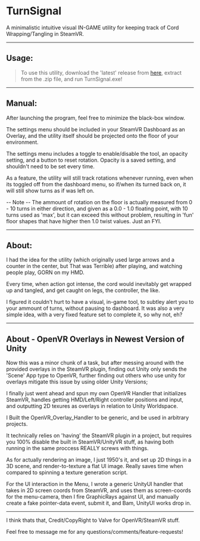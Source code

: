 TurnSignal
=
A minimalistic intuitive visual IN-GAME utility for keeping track of Cord Wrapping/Tangling in SteamVR.

---
## Usage:
 > To use this utility, download the 'latest' release from [here](https://github.com/benotter/TurnSignal/releases), extract from the .zip file, and run TurnSignal.exe!

---
## Manual:

After launching the program, feel free to minimize the black-box window.

The settings menu should be included in your SteamVR Dashboard as an Overlay, and the utility itself should be projected onto the floor of your environment.

The settings menu includes a toggle to enable/disable the tool, an opacity setting, and a button to reset rotation. Opacity is a saved setting, and shouldn't need to be set every time.

As a feature, the utility will still track rotations whenever running, even when its toggled off from the dashboard menu, so if/when its turned back on, it will still show turns as if was left on.

-- Note -- The ammount of rotation on the floor is actually measured from 0 - 10 turns in either direction, and given as a 0.0 - 1.0 floating point, with 10 turns used as 'max', but it can exceed this without problem, resulting in 'fun' floor shapes that have higher then 1.0 twist values. Just an FYI.

---
## About:

I had the idea for the utility (which originally used large arrows and a counter in the center, but That was Terrible) after playing, and watching people play, GORN on my HMD. 

Every time, when action got intense, the cord would inevitably get wrapped up and tangled, and get caught on legs, the controller, the like.

I figured it couldn't hurt to have a visual, in-game tool, to subtley alert you to your ammount of turns, without pausing to dashboard. It was also a very simple idea, with a very fixed feature set to complete it, so why not, eh?

---
## About - OpenVR Overlays in Newest Version of Unity

Now this was a minor chunk of a task, but after messing around with the provided overlays in the SteamVR plugin, finding out Unity only sends the 'Scene' App type to OpenVR, further finding out others who use unity for overlays mitigate this issue by using older Unity Versions;

I finally just went ahead and spun my own OpenVR Handler that initializes SteamVR, handles getting HMD/Left/Right controller positions and input, and outputting 2D texures as overlays in relation to Unity Worldspace.

I Built the OpenVR_Overlay_Handler to be generic, and be used in arbitrary projects.

It technically relies on 'having' the SteamVR plugin in a project, but requires you 100% disable the built in SteamVR/UnityVR stuff, as having both running in the same proccess REALLY screws with things.

As for actually rendering an image, I just 1950's it, and set up 2D things in a 3D scene, and render-to-texture a flat UI image. Really saves time when compared to spinning a texture generation script.

For the UI interaction in the Menu, I wrote a generic UnityUI handler that takes in 2D screen coords from SteamVR, and uses them as screen-coords for the menu-camera, then I fire GraphicRays against UI, and manually create a fake pointer-data event, submit it, and Bam, UnityUI works drop in.

---

I think thats that, Credit/CopyRight to Valve for OpenVR/SteamVR stuff.

Feel free to message me for any questions/comments/feature-requests!